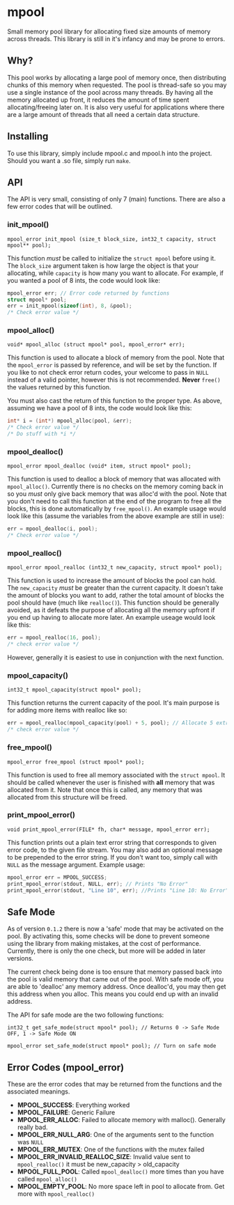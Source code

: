 # mpool
Small memory pool library for allocating fixed size amounts of memory across threads. This library is still in it's infancy and
may be prone to errors.

## Why?
This pool works by allocating a large pool of memory once, then distributing chunks of this memory when requested.
The pool is thread-safe so you may use a single instance of the pool across many threads. By having all the memory
allocated up front, it reduces the amount of time spent allocating/freeing later on. It is also very useful for 
applications where there are a large amount of threads that all need a certain data structure.  

## Installing  
To use this library, simply include mpool.c and mpool.h into the project. Should you want a .so file, simply run `make`.  
   
## API  
The API is very small, consisting of only 7 (main) functions. There are also a few error codes that will be outlined.   

### init_mpool()  
```mpool_error init_mpool (size_t block_size, int32_t capacity, struct mpool** pool);```  

This function _must_ be called to initialize the `struct mpool` before using it. The `block_size` argument taken is 
how large the object is that your allocating, while `capacity` is how many you want to allocate. For example, if 
you wanted a pool of 8 ints, the code would look like:  

```.c
mpool_error err; // Error code returned by functions
struct mpool* pool; 
err = init_mpool(sizeof(int), 8, &pool);
/* Check error value */ 
```  
  
### mpool_alloc()  
```void* mpool_alloc (struct mpool* pool, mpool_error* err); ```  

This function is used to allocate a block of memory from the pool. Note that the `mpool_error` is passed by reference,
and will be set by the function. If you like to not check error return codes, your welcome to pass in `NULL` instead
of a valid pointer, however this is not recommended. __Never__ `free()` the values returned by this function.  

You must also cast the return of this function to the proper type. As above, assuming we have a pool of 8 ints, the 
code would look like this:   
  
```.c
int* i = (int*) mpool_alloc(pool, &err);
/* Check error value */
/* Do stuff with *i */
```    
  
### mpool_dealloc()  
```mpool_error mpool_dealloc (void* item, struct mpool* pool); ```  
  
This function is used to dealloc a block of memory that was allocated with `mpool_alloc()`. Currently there is no checks
on the memory coming back in so you _must_ only give back memory that was alloc'd with the pool. Note that you don't need to 
call this function at the end of the program to free all the blocks, this is done automatically by `free_mpool()`. An
example usage would look like this (assume the variables from the above example are still in use):  
  
```.c
err = mpool_dealloc(i, pool);
/* Check error value */
```  
 
### mpool_realloc()  
```mpool_error mpool_realloc (int32_t new_capacity, struct mpool* pool); ```  
  
This function is used to increase the amount of blocks the pool can hold. The `new_capacity` _must_ be greater than the 
current capacity. It doesn't take the amount of blocks you want to add, rather the total amount of blocks the pool should 
have (much like `realloc()`). This function should be generally avoided, as it defeats the purpose of allocating all the 
memory upfront if you end up having to allocate more later. An example useage would look like this:   

```.c
err = mpool_realloc(16, pool);
/* check error value */
```  

However, generally it is easiest to use in conjunction with the next function.  
  
### mpool_capacity()   
```int32_t mpool_capacity(struct mpool* pool);```  
  
This function returns the current capacity of the pool. It's main purpose is for adding more items with realloc like so:  
   
```.c
err = mpool_realloc(mpool_capacity(pool) + 5, pool); // Allocate 5 extra blocks  
/* check error value */
```  

### free_mpool()  
```mpool_error free_mpool (struct mpool* pool); ```  
  
This function is used to free all memory associated with the `struct mpool`. It should be called whenever the user is finished
with __all__ memory that was allocated from it. Note that once this is called, any memory that was allocated from this 
structure will be freed.  
  
### print_mpool_error()  
```void print_mpool_error(FILE* fh, char* message, mpool_error err);```  
  
This function prints out a plain text error string that corresponds to given error code, to the given file stream. You may
also add an optional message to be prepended to the error string. If you don't want too, simply call with `NULL` as the 
message argument. Example usage:  
  
```.c
mpool_error err = MPOOL_SUCCESS;
print_mpool_error(stdout, NULL, err); // Prints "No Error"  
print_mpool_error(stdout, "Line 10", err); //Prints "Line 10: No Error"
```

## Safe Mode  
As of version `0.1.2` there is now a 'safe' mode that may be activated on the pool. By activating this, some checks will 
be done to prevent someone using the library from making mistakes, at the cost of performance. Currently, there is 
only the one check, but more will be added in later versions.   

The current check being done is too ensure that memory passed back into the pool is valid memory that came
out of the pool. With safe mode off, you are able to 'dealloc' any memory address. Once dealloc'd, you may 
then get this address when you alloc. This means you could end up with an invalid address.   

The API for safe mode are the two following functions:   

```int32_t get_safe_mode(struct mpool* pool); // Returns 0 -> Safe Mode OFF, 1 -> Safe Mode ON ```   

```mpool_error set_safe_mode(struct mpool* pool); // Turn on safe mode```
  
## Error Codes (mpool_error)  
These are the error codes that may be returned from the functions and the associated meanings.  
- __MPOOL_SUCCESS__: Everything worked   
- __MPOOL_FAILURE__: Generic Failure  
- __MPOOL_ERR_ALLOC__: Failed to allocate memory with malloc(). Generally really bad.  
- __MPOOL_ERR_NULL_ARG__: One of the arguments sent to the function was `NULL`    
- __MPOOL_ERR_MUTEX__: One of the functions with the mutex failed    
- __MPOOL_ERR_INVALID_REALLOC_SIZE__: Invalid value sent to `mpool_realloc()` it must be new_capacity > old_capacity  
- __MPOOL_FULL_POOL__: Called `mpool_dealloc()` more times than you have called `mpool_alloc()`    
- __MPOOL_EMPTY_POOL__: No more space left in pool to allocate from. Get more with `mpool_realloc()`  
